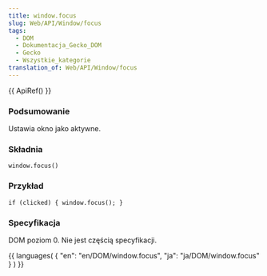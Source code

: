 ```yaml
---
title: window.focus
slug: Web/API/Window/focus
tags:
  - DOM
  - Dokumentacja_Gecko_DOM
  - Gecko
  - Wszystkie_kategorie
translation_of: Web/API/Window/focus
---
```

{{ ApiRef() }}

### Podsumowanie

Ustawia okno jako aktywne.

### Składnia

    window.focus()

### Przykład

    if (clicked) { window.focus(); }

### Specyfikacja

DOM poziom 0. Nie jest częścią specyfikacji.



{{ languages( { "en": "en/DOM/window\.focus", "ja": "ja/DOM/window\.focus" } ) }}
